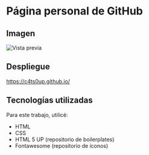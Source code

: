 # Página personal de GitHub

## Imagen
![Vista previa](https://media.discordapp.net/attachments/1071941314809172089/1115110145198923838/image.png)

## Despliegue
https://c4ts0up.github.io/

## Tecnologías utilizadas
Para este trabajo, utilicé:
- HTML
- CSS
- HTML 5 UP (repositorio de boilerplates)
- Fontawesome (repositorio de íconos)
